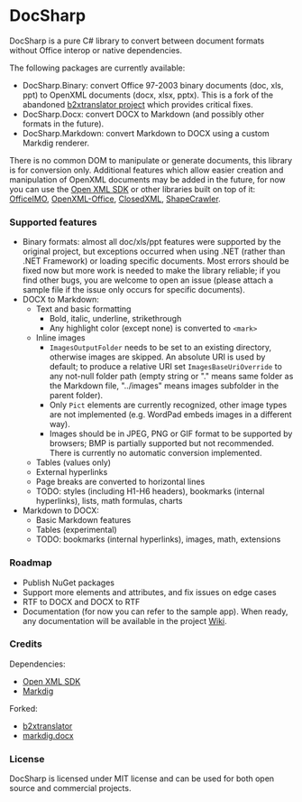# DocSharp

DocSharp is a pure C# library to convert between document formats without Office interop or native dependencies.

The following packages are currently available:

- DocSharp.Binary: convert Office 97-2003 binary documents (doc, xls, ppt) to OpenXML documents (docx, xlsx, pptx). This is a fork of the abandoned [b2xtranslator project](https://github.com/EvolutionJobs/b2xtranslator) which provides critical fixes.
- DocSharp.Docx: convert DOCX to Markdown (and possibly other formats in the future).
- DocSharp.Markdown: convert Markdown to DOCX using a custom Markdig renderer.

There is no common DOM to manipulate or generate documents, this library is for conversion only. Additional features which allow easier creation and manipulation of OpenXML documents may be added in the future, for now you can use the [Open XML SDK](https://github.com/dotnet/Open-XML-SDK) or other libraries built on top of it: [OfficeIMO](https://github.com/EvotecIT/OfficeIMO), [OpenXML-Office](https://github.com/DraviaVemal/OpenXML-Office), [ClosedXML](https://github.com/ClosedXML/ClosedXML), [ShapeCrawler](https://github.com/ShapeCrawler/ShapeCrawler).

### Supported features

- Binary formats: almost all doc/xls/ppt features were supported by the original project, but exceptions occurred when using .NET (rather than .NET Framework) or loading specific documents. Most errors should be fixed now but more work is needed to make the library reliable; if you find other bugs, you are welcome to open an issue (please attach a sample file if the issue only occurs for specific documents).
- DOCX to Markdown:
  * Text and basic formatting
    - Bold, italic, underline, strikethrough
    - Any highlight color (except none) is converted to `<mark>`
  * Inline images
    - `ImagesOutputFolder` needs to be set to an existing directory, otherwise images are skipped. An absolute URI is used by default; to produce a relative URI set `ImagesBaseUriOverride` to any not-null folder path (empty string or "." means same folder as the Markdown file, "../images" means images subfolder in the parent folder).
    - Only `Pict` elements are currently recognized, other image types are not implemented (e.g. WordPad embeds images in a different way).
    - Images should be in JPEG, PNG or GIF format to be supported by browsers; BMP is partially supported but not recommended. There is currently no automatic conversion implemented.
  * Tables (values only)
  * External hyperlinks
  * Page breaks are converted to horizontal lines
  * TODO: styles (including H1-H6 headers), bookmarks (internal hyperlinks), lists, math formulas, charts
- Markdown to DOCX:
  * Basic Markdown features
  * Tables (experimental)
  * TODO: bookmarks (internal hyperlinks), images, math, extensions

### Roadmap

- Publish NuGet packages
- Support more elements and attributes, and fix issues on edge cases
- RTF to DOCX and DOCX to RTF
- Documentation (for now you can refer to the sample app). When ready, any documentation will be available in the project [Wiki](https://github.com/manfromarce/DocSharp/wiki).

### Credits

Dependencies: 
- [Open XML SDK](https://github.com/dotnet/Open-XML-SDK)
- [Markdig](https://github.com/xoofx/markdig)

Forked: 
- [b2xtranslator](https://github.com/EvolutionJobs/b2xtranslator)
- [markdig.docx](https://github.com/morincer/markdig.docx)

### License

DocSharp is licensed under MIT license and can be used for both open source and commercial projects.
